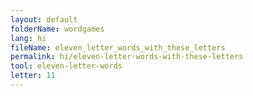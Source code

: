```yaml
---
layout: default
folderName: wordgames
lang: hi
fileName: eleven_letter_words_with_these_letters
permalink: hi/eleven-letter-words-with-these-letters
tool: eleven-letter-words
letter: 11
---
```

